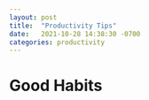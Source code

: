 ```yaml
---
layout: post
title:  "Productivity Tips"
date:   2021-10-28 14:38:30 -0700
categories: productivity
---
```


# Good Habits
